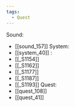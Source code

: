 ```yaml
---
tags:
  - Quest
---
```

Sound:
- [[sound_157]]
System:
- [[system_40]]
:
- [[_S1154]]
- [[_S1162]]
- [[_S1177]]
- [[_S1187]]
- [[_S1193]]
Quest:
- [[quest_108]]
- [[quest_41]]
